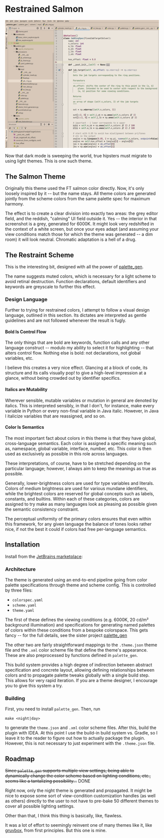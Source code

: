 # Restrained Salmon

![aesthetic perfection](examples/salmon_6000k.png)

Now that dark mode is sweeping the world, true hipsters must migrate to using
light themes. This is one such theme.

## The Salmon Theme

Originally this theme used the FT salmon color directly. Now, it's only loosely
inspired by it -- but the name stays. All theme colors are generated jointly
from the scheme colors from the same palette spec for maximum harmony.

The effect is to create a clear division into exactly two areas: the grey editor
field, and the reddish, "calming" UI field outside it. Yes -- the interior in
that screenshot is a grey, generated for 6000K. It might look very redshifted in
the context of a white screen, but once your eyes adapt (and assuming your view
conditions match those for which the theme was generated -- a dim room)
it will look neutral. Chromatic adaptation is a hell of a drug.

## The Restraint Scheme

This is the interesting bit, designed with all the power of
[palette_gen](https://github.com/qdbp/palette_gen).

The name suggests muted colors, which is necessary for a light scheme to avoid
retinal destruction. Function declarations, default identifiers and keywords are
greyscale to further this effect.

### Design Language

Further to trying for restrained colors, I attempt to follow a visual design
language, outlined in this section. Its dictates are interpreted as gentle
guidelines and are not followed whenever the result is fugly.

#### Bold Is Control Flow

The only things that are bold are keywords, function calls and any other
language construct -- modulo my ability to select it for highlighting -- that
alters control flow. Nothing else is bold: not declarations, not global
variables, etc.

I believe this creates a very nice effect. Glancing at a block of code, its structure
and its calls visually pop! to give a high-level impression at a glance, without
being crowded out by identifier specifics.

#### Italics are Mutability

Wherever sensible, mutable variables or mutation in general are denoted by
italics. This is interpreted sensibly, in that I don't, for instance, make every
variable in Python or every non-final variable in Java italic. However, in Java
I italicize variables that are reassigned, and so on.

#### Color Is Semantics

The most important fact about colors in this theme is that they have global,
cross-language semantics. Each color is assigned a specific meaning such as,
namespace, global variable, interface, number, etc. This color is then used as
exclusively as possible in this role across languages.

These interpretations, of course, have to be stretched depending on the
particular language; however, I always aim to keep the meanings as true as
possible.

Generally, lower-brightness colors are used for type variables and literals.
Colors of medium brightness are used for various mundane identifiers, while the
brightest colors are reserved for global concepts such as labels, constants, and
builtins. Within each of these categories, colors are assigned to try make as
many languages look as pleasing as possible given the semantic consistency
constraint.

The perceptual uniformity of the primary colors ensures that even within this
framework, for any given language the balance of tones looks rather nice, if not
the best it could if colors had free per-language semantics.

## Installation

Install from
the [JetBrains marketplace](https://plugins.jetbrains.com/plugin/16259-restrained-salmon-theme):

### Architecture

The theme is generated using an end-to-end pipeline going from color palette
specifications through theme and scheme config. This is controlled by three
files:

- `colorspec.yaml`
- `scheme.yaml`
- `theme.yaml`

The first of these defines the viewing conditions (e.g. 6000K, 20 cd/m²
background illumination) and specifications for generating named palettes of
colors within these conditions from a bespoke colorspace. This gets fancy -- for
the full details, see the sister
project [palette_gen](https://github.com/qdbp/palette_gen)

The other two are fairly straightforward mappings to the `.theme.json` theme
file and the `.xml` color scheme file that define the theme's appearance. These
are also preprocessed by functions defined in `palette_gen`.

This build system provides a high degree of indirection between abstract
specification and concrete layout, allowing defining relationships between
colors and to propagate palette tweaks globally with a single build step. This
allows for very rapid iteration. If you are a theme designer, I encourage you to
give this system a try.

### Building

First, you need to install `palette_gen`. Then, run

```
make <night|day>
```

to generate the `theme.json` and `.xml` color scheme files. After this, build
the plugin with IDEA. At this point I use the build-in build system vs. Gradle,
so I leave it to the reader to figure out how to actually package the plugin.
However, this is not necessary to just experiment with the `.theme.json` file.

## Roadmap

~~Since `palette_gen` supports multiple view settings, being able to dynamically
change the color scheme based on lighting conditions, etc., seems like a
tantalizing possibility...~~ DONE

Right now, only the night theme is generated and propagated. It might be nice to
expose some sort of view-condition customization handles (as well as others)
directly to the user to not have to pre-bake 50 different themes to cover all
possible lighting settings.

Other than that, I think this thing is basically, like, flawless.

It was a lot of effort to seemingly reinvent one of many themes like it, like
[gruvbox](https://github.com/morhetz/gruvbox), from first principles. But this
one is mine.

